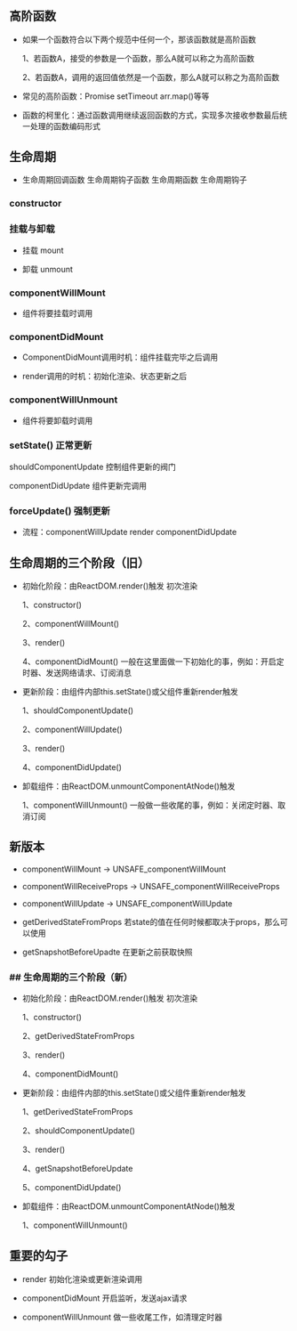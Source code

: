 #

## 高阶函数

- 如果一个函数符合以下两个规范中任何一个，那该函数就是高阶函数

  1、若函数A，接受的参数是一个函数，那么A就可以称之为高阶函数

  2、若函数A，调用的返回值依然是一个函数，那么A就可以称之为高阶函数

- 常见的高阶函数：Promise setTimeout arr.map()等等

- 函数的柯里化：通过函数调用继续返回函数的方式，实现多次接收参数最后统一处理的函数编码形式

## 生命周期

- 生命周期回调函数 生命周期钩子函数 生命周期函数 生命周期钩子

### constructor

### 挂载与卸载

- 挂载 mount

- 卸载 unmount

### componentWillMount

- 组件将要挂载时调用

### componentDidMount

- ComponentDidMount调用时机：组件挂载完毕之后调用

- render调用的时机：初始化渲染、状态更新之后

### componentWillUnmount

- 组件将要卸载时调用

### setState() 正常更新

  shouldComponentUpdate 控制组件更新的阀门

  componentDidUpdate 组件更新完调用

### forceUpdate() 强制更新

- 流程：componentWillUpdate render componentDidUpdate

## 生命周期的三个阶段（旧）

- 初始化阶段：由ReactDOM.render()触发 初次渲染

  1、constructor()

  2、componentWillMount()

  3、render()

  4、componentDidMount() 一般在这里面做一下初始化的事，例如：开启定时器、发送网络请求、订阅消息

- 更新阶段：由组件内部this.setState()或父组件重新render触发

  1、shouldComponentUpdate()

  2、componentWillUpdate()

  3、render()

  4、componentDidUpdate()

- 卸载组件：由ReactDOM.unmountComponentAtNode()触发

  1、componentWillUnmount() 一般做一些收尾的事，例如：关闭定时器、取消订阅

## 新版本

- componentWillMount -> UNSAFE_componentWillMount

- componentWillReceiveProps -> UNSAFE_componentWillReceiveProps

- componentWillUpdate -> UNSAFE_componentWillUpdate

- getDerivedStateFromProps 若state的值在任何时候都取决于props，那么可以使用

- getSnapshotBeforeUpadte 在更新之前获取快照

### ## 生命周期的三个阶段（新）

- 初始化阶段：由ReactDOM.render()触发 初次渲染

  1、constructor()

  2、getDerivedStateFromProps

  3、render()

  4、componentDidMount()

- 更新阶段：由组件内部的this.setState()或父组件重新render触发

  1、getDerivedStateFromProps

  2、shouldComponentUpdate()

  3、render()

  4、getSnapshotBeforeUpdate

  5、componentDidUpdate()

- 卸载组件：由ReactDOM.unmountComponentAtNode()触发

  1、componentWillUnmount()

## 重要的勾子

- render 初始化渲染或更新渲染调用

- componentDidMount 开启监听，发送ajax请求

- componentWillUnmount 做一些收尾工作，如清理定时器
